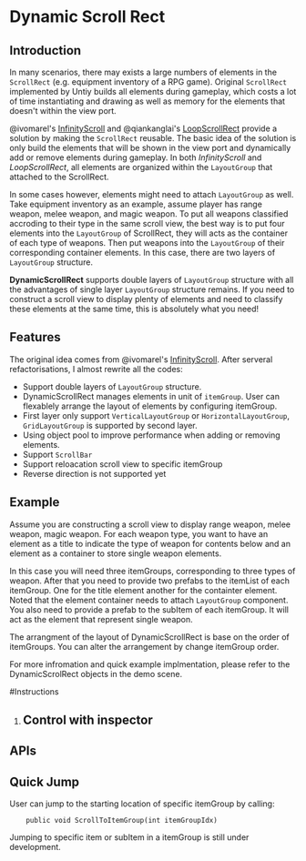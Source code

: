 # Dynamic Scroll Rect

## Introduction

In many scenarios, there may exists a large numbers of elements in the `ScrollRect` (e.g. equipment inventory of a RPG game). Original `ScrollRect` implemented by Untiy builds all elements during gameplay, which costs a lot of time instantiating and drawing as well as memory for the elements that doesn't within the view port. 

@ivomarel's [InfinityScroll](https://github.com/ivomarel/InfinityScroll) and @qiankanglai's [LoopScrollRect](https://github.com/qiankanglai/LoopScrollRect) provide a solution by making the `ScrollRect` reusable. The basic idea of the solution is only build the elements that will be shown in the view port and dynamically add or remove elements during gameplay. In both *InfinityScroll* and *LoopScrollRect*, all elements are organized within the `LayoutGroup` that attached to the ScrollRect. 

In some cases however, elements might need to attach `LayoutGroup` as well. Take equipment inventory as an example, assume player has range weapon, melee weapon, and magic weapon. To put all weapons classified accroding to their type in the same scroll view, the best way is to put four elements into the `LayoutGroup` of ScrollRect, they will acts as the container of each type of weapons. Then put weapons into the `LayoutGroup` of their corresponding container elements. In this case, there are two layers of `LayoutGroup` structure.

**DynamicScrollRect** supports double layers of `LayoutGroup` structure with all the advantages of single layer `LayoutGroup` structure remains. If you need to construct a scroll view to display plenty of elements and need to classify these elements at the same time, this is absolutely what you need!


## Features

The original idea comes from @ivomarel's [InfinityScroll](https://github.com/ivomarel/InfinityScroll). After serveral refactorisations, I almost rewrite all the codes:

- Support double layers of `LayoutGroup` structure. 
- DynamicScrollRect manages elements in unit of `itemGroup`. User can flexablely arrange the layout of elements by configuring itemGroup.
- First layer only support `VerticalLayoutGroup` or `HorizontalLayoutGroup`, `GridLayoutGroup` is supported by second layer.
- Using object pool to improve performance when adding or removing elements.
- Support `ScrollBar`
- Support reloacation scroll view to specific itemGroup
- Reverse direction is not supported yet


## Example

Assume you are constructing a scroll view to display range weapon, melee weapon, magic weapon. For each weapon type, you want to have an element as a title to indicate the type of weapon for contents below and an element as a container to store single weapon elements.

In this case you will need three itemGroups, corresponding to three types of weapon. After that you need to provide two prefabs to the itemList of each itemGroup. One for the title element another for the containter element. Noted that the element container needs to attach `LayoutGroup` component. You also need to provide a prefab to the subItem of each itemGroup. It will act as the element that represent single weapon.

The arrangment of the layout of DynamicScrollRect is base on the order of itemGroups. You can alter the arrangement by change itemGroup order.

For more infromation and quick example implmentation, please refer to the DynamicScrolRect objects in the demo scene. 



#Instructions

1. ## Control with inspector




## APIs


## Quick Jump

User can jump to the starting location of specific itemGroup by calling:

        public void ScrollToItemGroup(int itemGroupIdx)

Jumping to specific item or subItem in a itemGroup is still under development.


